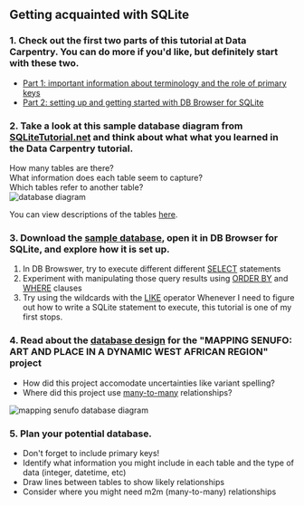 ## Getting acquainted with SQLite

### 1. Check out the first two parts of this tutorial at Data Carpentry. You can do more if you'd like, but definitely start with these two.
   - [Part 1: important information about terminology and the role of primary keys](https://datacarpentry.org/sql-socialsci/01-relational-database/index.html)
   - [Part 2: setting up and getting started with DB Browser for SQLite](https://datacarpentry.org/sql-socialsci/02-db-browser/index.html)

### 2. Take a look at this sample database diagram from [SQLiteTutorial.net](https://www.sqlitetutorial.net/sqlite-sample-database/) and think about what what you learned in the Data Carpentry tutorial.  
  How many tables are there?  
  What information does each table seem to capture?  
  Which tables refer to another table?  
![database diagram](https://cdn.sqlitetutorial.net/wp-content/uploads/2015/11/sqlite-sample-database-color.jpg)  

You can view descriptions of the tables [here](https://www.sqlitetutorial.net/sqlite-sample-database/). 

### 3. Download the [sample database](https://www.sqlitetutorial.net/sqlite-sample-database/), open it in DB Browser for SQLite, and explore how it is set up.  
  1. In DB Browswer, try to execute different different [SELECT](https://www.sqlitetutorial.net/sqlite-select/) statements  
  1. Experiment with manipulating those query results using [ORDER BY](https://www.sqlitetutorial.net/sqlite-order-by/) and [WHERE](https://www.sqlitetutorial.net/sqlite-where/) clauses  
  1. Try using the wildcards with the [LIKE](https://www.sqlitetutorial.net/sqlite-like/) operator
Whenever I need to figure out how to write a SQLite statement to execute, this tutorial is one of my first stops.

### 4. Read about the [database design](http://www.mappingsenufo.org/database-design) for the "MAPPING SENUFO: ART AND PLACE IN A DYNAMIC WEST AFRICAN REGION" project  
   - How did this project accomodate uncertainties like variant spelling?
   - Where did this project use [many-to-many](https://en.wikipedia.org/wiki/Many-to-many_(data_model)) relationships?  
  
![mapping senufo database diagram](http://www.mappingsenufo.org/wp-content/uploads/2016/12/Figure3_Senufo_diagram-2.jpg)  

### 5. Plan your potential database.  
   - Don't forget to include primary keys!  
   - Identify what information you might include in each table and the type of data (integer, datetime, etc)  
   - Draw lines between tables to show likely relationships  
   - Consider where you might need m2m (many-to-many) relationships
  
